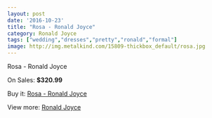 ```yaml
---
layout: post
date: '2016-10-23'
title: "Rosa - Ronald Joyce"
category: Ronald Joyce
tags: ["wedding","dresses","pretty","ronald","formal"]
image: http://img.metalkind.com/15809-thickbox_default/rosa.jpg
---
```

Rosa - Ronald Joyce

On Sales: **$320.99**
<a href="https://www.metalkind.com/en/ronald-joyce/6730-rosa.html"><amp-img layout="responsive" width="600" height="600" src="//img.metalkind.com/15809-thickbox_default/rosa.jpg" alt="Rosa - Ronald Joyce 0" /></a>
<a href="https://www.metalkind.com/en/ronald-joyce/6730-rosa.html"><amp-img layout="responsive" width="600" height="600" src="//img.metalkind.com/15810-thickbox_default/rosa.jpg" alt="Rosa - Ronald Joyce 1" /></a>

Buy it: [Rosa - Ronald Joyce](https://www.metalkind.com/en/ronald-joyce/6730-rosa.html "Rosa - Ronald Joyce")

View more: [Ronald Joyce](https://www.metalkind.com/en/110-ronald-joyce "Ronald Joyce")